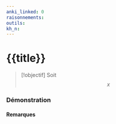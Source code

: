 ```yaml
---
anki_linked: 0
raisonnements:
outils:
kh_n:
---
```

# {{title}}

> [!objectif]
> Soit
>$$
> x
> $$
### Démonstration





#### Remarques


